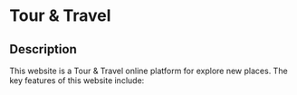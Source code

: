 # Tour & Travel

## Description 
This website is a Tour & Travel online platform for explore  new places. The key features of this website include: